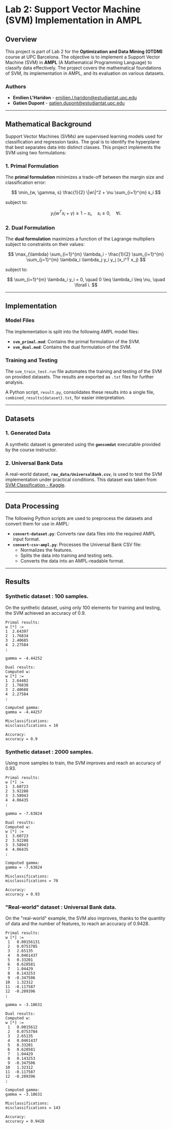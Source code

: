 # Lab 2: Support Vector Machine (SVM) Implementation in AMPL

## Overview

This project is part of Lab 2 for the **Optimization and Data Mining (OTDM)** course at UPC Barcelona. The objective is to implement a Support Vector Machine (SVM) in **AMPL** (A Mathematical Programming Language) to classify data effectively. The project covers the mathematical foundations of SVM, its implementation in AMPL, and its evaluation on various datasets.

### Authors
- **Emilien L'Haridon** - [emilien.l.haridon@estudiantat.upc.edu](mailto:emilien.l.haridon@estudiantat.upc.edu)  
- **Gatien Dupont** - [gatien.dupont@estudiantat.upc.edu](mailto:gatien.dupont@estudiantat.upc.edu)

---

## Mathematical Background

Support Vector Machines (SVMs) are supervised learning models used for classification and regression tasks. The goal is to identify the hyperplane that best separates data into distinct classes. This project implements the SVM using two formulations:

### 1. Primal Formulation

The **primal formulation** minimizes a trade-off between the margin size and classification error:

$$
\min_{w, \gamma, s} \frac{1}{2} \|w\|^2 + \nu \sum_{i=1}^{m} s_i
$$

subject to:

$$
y_i (w^T x_i + \gamma) \geq 1 - s_i, \quad s_i \geq 0, \quad \forall i.
$$

### 2. Dual Formulation

The **dual formulation** maximizes a function of the Lagrange multipliers subject to constraints on their values:

$$
\max_{\lambda} \sum_{i=1}^{m} \lambda_i - \frac{1}{2} \sum_{i=1}^{m} \sum_{j=1}^{m} \lambda_i \lambda_j y_i y_j (x_i^T x_j)
$$

subject to:

$$
\sum_{i=1}^{m} \lambda_i y_i = 0, \quad 0 \leq \lambda_i \leq \nu, \quad \forall i.
$$

---

## Implementation

### Model Files

The implementation is split into the following AMPL model files:

- **`svm_primal.mod`**: Contains the primal formulation of the SVM.
- **`svm_dual.mod`**: Contains the dual formulation of the SVM.

### Training and Testing

The `svm_train_test.run` file automates the training and testing of the SVM on provided datasets. The results are exported as `.txt` files for further analysis.

A Python script, `result.py`, consolidates these results into a single file, `combined_results{dataset}.txt`, for easier interpretation.

---

## Datasets

### 1. Generated Data

A synthetic dataset is generated using the **`gensvmdat`** executable provided by the course instructor.

### 2. Universal Bank Data

A real-world dataset, **`raw_data/UniversalBank.csv`**, is used to test the SVM implementation under practical conditions. This dataset was taken from [SVM Classification - Kaggle](https://www.kaggle.com/datasets/vinod00725/svm-classification?resource=download&select=UniversalBank.csv).

---

## Data Processing

The following Python scripts are used to preprocess the datasets and convert them for use in AMPL:

- **`convert-dataset.py`**: Converts raw data files into the required AMPL input format.
- **`convert-csv-ampl.py`**: Processes the Universal Bank CSV file:
  - Normalizes the features.
  - Splits the data into training and testing sets.
  - Converts the data into an AMPL-readable format.

---

## Results

### Synthetic dataset : 100 samples.
On the synthetic dataset, using only 100 elements for training and testing, the SVM achieved an accuracy of 0.9.

```
Primal results:
w [*] :=
1  2.64397
2  1.76834
3  2.40685
4  2.27584
;

gamma = -4.44252

Dual results:
Computed w:
w [*] :=
1  2.64402
2  1.76838
3  2.40688
4  2.27584
;

Computed gamma:
gamma = -4.44257

Misclassifications:
misclassifications = 10

Accuracy:
accuracy = 0.9
```

### Synthetic dataset : 2000 samples.
Using more samples to train, the SVM improves and reach an accuracy of 0.93.

```
Primal results:
w [*] :=
1  3.60723
2  3.92288
3  3.58943
4  4.06435
;

gamma = -7.63824

Dual results:
Computed w:
w [*] :=
1  3.60723
2  3.92288
3  3.58943
4  4.06435
;

Computed gamma:
gamma = -7.63824

Misclassifications:
misclassifications = 70

Accuracy:
accuracy = 0.93
```



### "Real-world" dataset : Universal Bank data.
On the "real-world" example, the SVM also improves, thanks to the quantity of data and the number of features, to reach an accuracy of 0.9428.

```
Primal results:
w [*] :=
 1   0.00156131
 2   0.0753785
 3   2.65135
 4   0.0461437
 5   0.33201
 6   0.628581
 7   1.04429
 8   0.143253
 9  -0.347506
10   1.32312
11  -0.117587
12  -0.209396
;

gamma = -3.18631

Dual results:
Computed w:
w [*] :=
 1   0.0015612
 2   0.0753784
 3   2.65135
 4   0.0461437
 5   0.33201
 6   0.628581
 7   1.04429
 8   0.143253
 9  -0.347506
10   1.32312
11  -0.117587
12  -0.209396
;

Computed gamma:
gamma = -3.18631

Misclassifications:
misclassifications = 143

Accuracy:
accuracy = 0.9428
```





